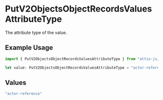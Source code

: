 # PutV2ObjectsObjectRecordsValuesAttributeType

The attribute type of the value.

## Example Usage

```typescript
import { PutV2ObjectsObjectRecordsValuesAttributeType } from "attio-js/models/operations";

let value: PutV2ObjectsObjectRecordsValuesAttributeType = "actor-reference";
```

## Values

```typescript
"actor-reference"
```
